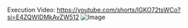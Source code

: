 Execution Video: https://youtube.com/shorts/lGKO72tsWCo?si=E4ZQWIDMkAvZW512
![Image](https://github.com/user-attachments/assets/bbc2e25a-376c-4696-81e7-24db129be5b8)
